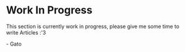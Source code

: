 # Work In Progress

This section is currently work in progress, please give me some time to write Articles :'3

\- Gato